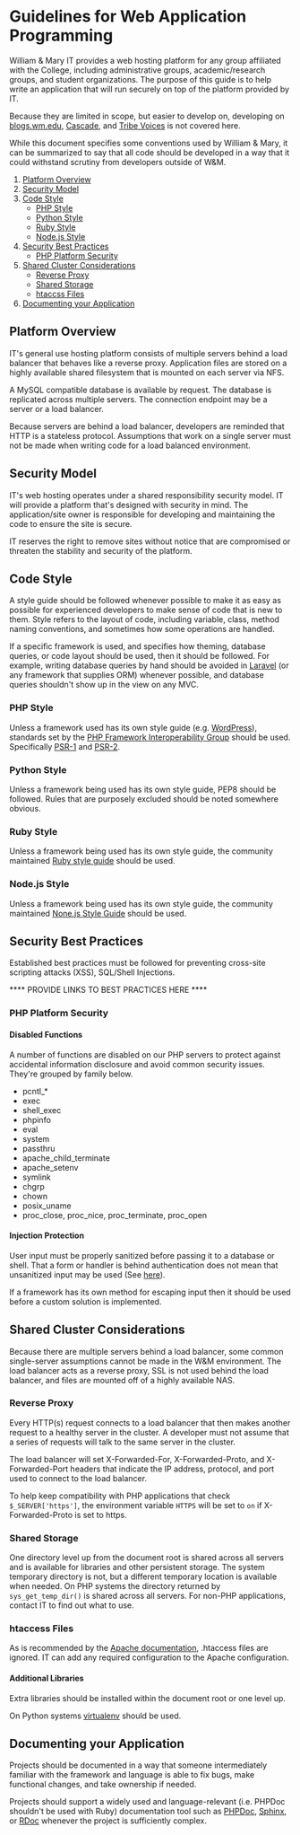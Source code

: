 Guidelines for Web Application Programming
==========================================

William & Mary IT provides a web hosting platform for any group affiliated with the College,
including administrative groups, academic/research groups, and student organizations.
The purpose of this guide is to help write an application that will run securely on top of the
platform provided by IT.

Because they are limited in scope, but easier to develop on, developing on
[blogs.wm.edu](http://blogs.wm.edu),
[Cascade](http://www.wm.edu/offices/webanddesign/web/cascade/index.php), and
[Tribe Voices](http://www.wm.edu/offices/webanddesign/web/tribevoices/index.php) is not
covered here.

While this document specifies some conventions used by William & Mary, it can be
summarized to say that all code should be developed in a way that it could withstand
scrutiny from developers outside of W&M.

1. [Platform Overview](#platform-overview)
2. [Security Model](#security-model)
3. [Code Style](#code-style)
    - [PHP Style](#php-style)
    - [Python Style](#pyton-style)
    - [Ruby Style](#ruby-style)
    - [Node.js Style](#nodejs-style)
4. [Security Best Practices](#security-best-practices)
    - [PHP Platform Security](#php-platform-security)
6. [Shared Cluster Considerations](#shared-cluster-considerations)
    - [Reverse Proxy](#reverse-proxy)
    - [Shared Storage](#shared-storage)
    - [htaccss Files](#htaccess-files)
5. [Documenting your Application](#documenting-your-application)

## Platform Overview

IT's general use hosting platform consists of multiple servers behind a load balancer
that behaves like a reverse proxy. Application files are stored on a highly available
shared filesystem that is mounted on each server via NFS.

A MySQL compatible database is available by request. The database is replicated across
multiple servers. The connection endpoint may be a server or a load balancer.

Because servers are behind a load balancer, developers are reminded that HTTP is a
stateless protocol. Assumptions that work on a single server must not be made when
writing code for a load balanced environment.

## Security Model

IT's web hosting operates under a shared responsibility security model. IT will provide a
platform that's designed with security in mind. The application/site owner is responsible for
developing and maintaining the code to ensure the site is secure.

IT reserves the right to remove sites without notice that are compromised or threaten the
stability and security of the platform.

## Code Style

A style guide should be followed whenever possible to make it as easy as possible for
experienced developers to make sense of code that is new to them. Style refers to the layout
of code, including variable, class, method naming conventions, and sometimes how some
operations are handled.

If a specific framework is used, and specifies how theming, database queries, or code
layout should be used, then it should be followed. For example, writing database queries by hand should
be avoided in [Laravel](https://laravel.com/docs/5.2/queries) (or any framework that
supplies ORM) whenever possible, and database queries shouldn't show up in the view
on any MVC.

### PHP Style

Unless a framework used has its own style guide (e.g.
[WordPress](https://make.wordpress.org/core/handbook/best-practices/coding-standards/php/)), standards
set by the [PHP Framework Interoperability Group](http://www.php-fig.org/) should be used. Specifically
[PSR-1](http://www.php-fig.org/psr/psr-1/) and [PSR-2](http://www.php-fig.org/psr/psr-1/).

### Python Style

Unless a framework being used has its own style guide, PEP8 should be followed. Rules
that are purposely excluded should be noted somewhere obvious.

### Ruby Style

Unless a framework being used has its own style guide, the community maintained
[Ruby style guide](https://github.com/bbatsov/ruby-style-guide) should be used.

### Node.js Style

Unless a framework being used has its own style guide, the community maintained
[None.js Style Guide](https://github.com/felixge/node-style-guide) should be used.


## Security Best Practices

Established best practices must be followed for preventing cross-site scripting attacks (XSS),
SQL/Shell Injections.

**** PROVIDE LINKS TO BEST PRACTICES HERE ****

### PHP Platform Security

#### Disabled Functions

A number of functions are disabled on our PHP servers to protect against accidental information
disclosure and avoid common security issues. They're grouped by family below.

* pcntl_*
* exec
* shell_exec
* phpinfo
* eval
* system
* passthru
* apache_child_terminate
* apache_setenv
* symlink
* chgrp
* chown
* posix_uname
* proc_close, proc_nice, proc_terminate, proc_open

#### Injection Protection

User input must be properly sanitized before passing it to a database or shell. That
a form or handler is behind authentication does not mean that unsanitized input may be used
(See [here](https://xkcd.com/327/)).

If a framework has its own method for escaping input then it should be used before a
custom solution is implemented.

## Shared Cluster Considerations

Because there are multiple servers behind a load balancer, some common single-server
assumptions cannot be made in the W&M environment. The load balancer acts as a reverse
proxy, SSL is not used behind the load balancer, and files are mounted off of a highly available NAS.

### Reverse Proxy

Every HTTP(s) request connects to a load balancer that then makes another request to a
healthy server in the cluster. A developer must not assume that a series of requests
will talk to the same server in the cluster.

The load balancer will set X-Forwarded-For, X-Forwarded-Proto, and X-Forwarded-Port headers
that indicate the IP address, protocol, and port used to connect to the load balancer.

To help keep compatibility with PHP applications that check `$_SERVER['https']`, the
environment variable `HTTPS` will be set to `on` if X-Forwarded-Proto is set to https.

### Shared Storage

One directory level up from the document root is shared across all servers and is available
for libraries and other persistent storage. The system temporary
directory is not, but a different temporary location is available when needed. On PHP systems
the directory returned by `sys_get_temp_dir()` is shared across all servers. For non-PHP
applications, contact IT to find out what to use.

### htaccess Files

As is recommended by the
[Apache documentation](https://httpd.apache.org/docs/current/howto/htaccess.html#when),
.htaccess files are ignored. IT can add any required configuration to the Apache
configuration.

#### Additional Libraries

Extra libraries should be installed within the document root or one level up.

On Python systems [virtualenv](https://virtualenv.pypa.io/en/stable/) should be used.

## Documenting your Application

Projects should be documented in a way that someone intermediately familiar with the
framework and language is able to fix bugs, make functional changes, and take ownership
if needed.

Projects should support a widely used and language-relevant (i.e. PHPDoc shouldn't be used with Ruby)
documentation tool such as [PHPDoc](https://www.phpdoc.org/),
[Sphinx](http://www.sphinx-doc.org/en/stable/), or [RDoc](https://github.com/rdoc/rdoc) whenever
the project is sufficiently complex.
